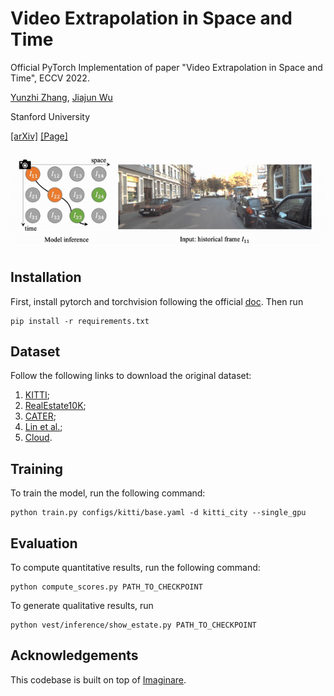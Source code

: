 # Video Extrapolation in Space and Time

Official PyTorch Implementation of paper "Video Extrapolation in Space and Time", ECCV 2022.

[Yunzhi Zhang](https://cs.stanford.edu/~yzzhang), [Jiajun Wu](https://jiajunwu.com/)

Stanford University

[[arXiv]](https://arxiv.org/abs/2205.02084)
[[Page]](https://cs.stanford.edu/~yzzhang/projects/vest/)

![teaser](assets/teaser.gif)

## Installation

First, install pytorch and torchvision following the official [doc](https://pytorch.org/get-started/locally/).
Then run 
```
pip install -r requirements.txt
```

## Dataset
Follow the following links to download the original dataset:
1. [KITTI](http://www.cvlibs.net/datasets/kitti/raw_data.php);
2. [RealEstate10K](https://google.github.io/realestate10k/);
3. [CATER](https://github.com/rohitgirdhar/CATER);
4. [Lin et al.](https://github.com/ken2576/deep-3dmask);
5. [Cloud](https://drive.google.com/file/d/1YnyQrgdErTMV2lNa--sm6L4K7K1piagO/view?usp=sharing).

## Training

To train the model, run the following command:
```
python train.py configs/kitti/base.yaml -d kitti_city --single_gpu
```

## Evaluation

To compute quantitative results, run the following command:
```
python compute_scores.py PATH_TO_CHECKPOINT
```

To generate qualitative results, run
```
python vest/inference/show_estate.py PATH_TO_CHECKPOINT
```

## Acknowledgements

This codebase is built on top of [Imaginare](https://github.com/NVlabs/imaginaire).
